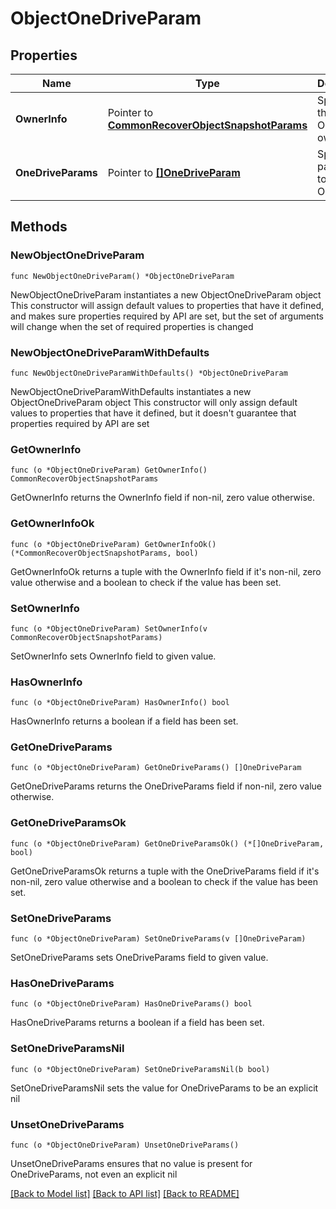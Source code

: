 # ObjectOneDriveParam

## Properties

Name | Type | Description | Notes
------------ | ------------- | ------------- | -------------
**OwnerInfo** | Pointer to [**CommonRecoverObjectSnapshotParams**](CommonRecoverObjectSnapshotParams.md) | Specifies the OneDrive owner info. | [optional] 
**OneDriveParams** | Pointer to [**[]OneDriveParam**](OneDriveParam.md) | Specifies parameters to recover a OneDrive. | [optional] 

## Methods

### NewObjectOneDriveParam

`func NewObjectOneDriveParam() *ObjectOneDriveParam`

NewObjectOneDriveParam instantiates a new ObjectOneDriveParam object
This constructor will assign default values to properties that have it defined,
and makes sure properties required by API are set, but the set of arguments
will change when the set of required properties is changed

### NewObjectOneDriveParamWithDefaults

`func NewObjectOneDriveParamWithDefaults() *ObjectOneDriveParam`

NewObjectOneDriveParamWithDefaults instantiates a new ObjectOneDriveParam object
This constructor will only assign default values to properties that have it defined,
but it doesn't guarantee that properties required by API are set

### GetOwnerInfo

`func (o *ObjectOneDriveParam) GetOwnerInfo() CommonRecoverObjectSnapshotParams`

GetOwnerInfo returns the OwnerInfo field if non-nil, zero value otherwise.

### GetOwnerInfoOk

`func (o *ObjectOneDriveParam) GetOwnerInfoOk() (*CommonRecoverObjectSnapshotParams, bool)`

GetOwnerInfoOk returns a tuple with the OwnerInfo field if it's non-nil, zero value otherwise
and a boolean to check if the value has been set.

### SetOwnerInfo

`func (o *ObjectOneDriveParam) SetOwnerInfo(v CommonRecoverObjectSnapshotParams)`

SetOwnerInfo sets OwnerInfo field to given value.

### HasOwnerInfo

`func (o *ObjectOneDriveParam) HasOwnerInfo() bool`

HasOwnerInfo returns a boolean if a field has been set.

### GetOneDriveParams

`func (o *ObjectOneDriveParam) GetOneDriveParams() []OneDriveParam`

GetOneDriveParams returns the OneDriveParams field if non-nil, zero value otherwise.

### GetOneDriveParamsOk

`func (o *ObjectOneDriveParam) GetOneDriveParamsOk() (*[]OneDriveParam, bool)`

GetOneDriveParamsOk returns a tuple with the OneDriveParams field if it's non-nil, zero value otherwise
and a boolean to check if the value has been set.

### SetOneDriveParams

`func (o *ObjectOneDriveParam) SetOneDriveParams(v []OneDriveParam)`

SetOneDriveParams sets OneDriveParams field to given value.

### HasOneDriveParams

`func (o *ObjectOneDriveParam) HasOneDriveParams() bool`

HasOneDriveParams returns a boolean if a field has been set.

### SetOneDriveParamsNil

`func (o *ObjectOneDriveParam) SetOneDriveParamsNil(b bool)`

 SetOneDriveParamsNil sets the value for OneDriveParams to be an explicit nil

### UnsetOneDriveParams
`func (o *ObjectOneDriveParam) UnsetOneDriveParams()`

UnsetOneDriveParams ensures that no value is present for OneDriveParams, not even an explicit nil

[[Back to Model list]](../README.md#documentation-for-models) [[Back to API list]](../README.md#documentation-for-api-endpoints) [[Back to README]](../README.md)


